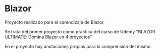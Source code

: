 # Blazor

Proyecto realizado para el aprendizaje de Blazor.

Se trata del primer proyecto como practica del curso de Udemy "BLAZOR ULTIMATE: Domina Blazor en 4 proyectos"

En el proyecto hay anotaciones propias para la comprensión del mismo.
